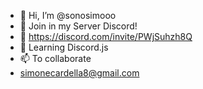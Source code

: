 - 👋 Hi, I’m @sonosimooo
- 👀 Join in my Server Discord!
- 🌱 https://discord.com/invite/PWjSuhzh8Q
- 💞️ Learning Discord.js
- 📫 To collaborate
- simonecardella8@gmail.com 
